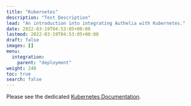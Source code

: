 ```yaml
---
title: "Kubernetes"
description: "Test Description"
lead: "An introduction into integrating Authelia with Kubernetes."
date: 2022-03-19T04:53:05+00:00
lastmod: 2022-03-19T04:53:05+00:00
draft: false
images: []
menu:
  integration:
    parent: "deployment"
weight: 240
toc: true
search: false
---
```


Please see the dedicated [Kubernetes Documentation](../kubernetes/introduction/index.md).
